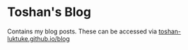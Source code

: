 # Toshan's Blog
Contains my blog posts. These can be accessed via [toshan-luktuke.github.io/blog](toshan-luktuke.github.io/blog)
